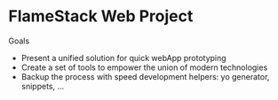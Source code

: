 # FlameStack Web Project

  Goals

  * Present a unified solution for quick webApp prototyping
  * Create a set of tools to empower the union of modern technologies
  * Backup the process with speed development helpers: yo generator, snippets, ...
